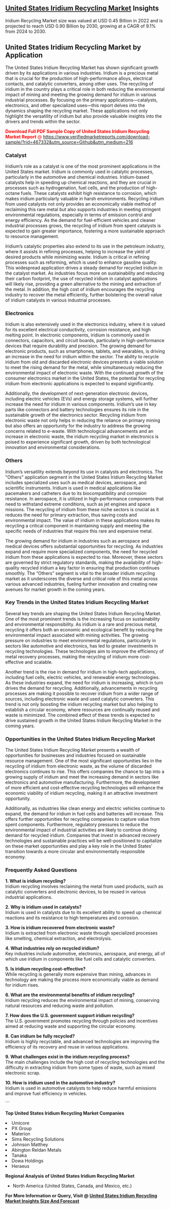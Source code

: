 <h2><a href="https://www.verifiedmarketreports.com/download-sample/?rid=467332&amp;utm_source=Github&amp;utm_medium=216" target="_blank">United States Iridium Recycling Market</a> Insights</h2><p>Iridium Recycling Market size was valued at USD 0.45 Billion in 2022 and is projected to reach USD 0.90 Billion by 2030, growing at a CAGR of 9.1% from 2024 to 2030.</p><p><h2>United States Iridium Recycling Market by Application</h2><p>The United States Iridium Recycling Market has shown significant growth driven by its applications in various industries. Iridium is a precious metal that is crucial for the production of high-performance alloys, electrical contacts, and catalytic converters, among other uses. The recycling of iridium in the country plays a critical role in both reducing the environmental impact of mining and meeting the growing demand for iridium in various industrial processes. By focusing on the primary applications—catalysts, electronics, and other specialized uses—this report delves into the dynamics shaping the recycling market. These applications not only highlight the versatility of iridium but also provide valuable insights into the drivers and trends within the sector. <p><span class=""><span style="color: #ff0000;"><strong>Download Full PDF Sample Copy of United States Iridium Recycling Market Report</strong> @ </span><a href="https://www.verifiedmarketreports.com/download-sample/?rid=467332&amp;utm_source=Github&amp;utm_medium=216" target="_blank">https://www.verifiedmarketreports.com/download-sample/?rid=467332&amp;utm_source=Github&amp;utm_medium=216</a></span></p><h3>Catalyst</h3><p>Iridium’s role as a catalyst is one of the most prominent applications in the United States market. Iridium is commonly used in catalytic processes, particularly in the automotive and chemical industries. Iridium-based catalysts help in speeding up chemical reactions, and they are crucial in processes such as hydrogenation, fuel cells, and the production of high-octane fuels. These catalysts exhibit high resistance to corrosion, which makes iridium particularly valuable in harsh environments. Recycling iridium from used catalysts not only provides an economically viable method of reclaiming this rare metal but also supports industries in meeting stringent environmental regulations, especially in terms of emission control and energy efficiency. As the demand for fuel-efficient vehicles and cleaner industrial processes grows, the recycling of iridium from spent catalysts is expected to gain greater importance, fostering a more sustainable approach to resource management.<p>Iridium’s catalytic properties also extend to its use in the petroleum industry, where it assists in refining processes, helping to increase the yield of desired products while minimizing waste. Iridium is critical in refining processes such as reforming, which is used to enhance gasoline quality. This widespread application drives a steady demand for recycled iridium in the catalyst market. As industries focus more on sustainability and reducing their carbon footprint, the use of recycled iridium in catalyst applications will likely rise, providing a green alternative to the mining and extraction of the metal. In addition, the high cost of iridium encourages the recycling industry to recover the metal efficiently, further bolstering the overall value of iridium catalysts in various industrial processes.</p><h3>Electronics</h3><p>Iridium is also extensively used in the electronics industry, where it is valued for its excellent electrical conductivity, corrosion resistance, and high melting point. In electronic components, iridium is commonly used in connectors, capacitors, and circuit boards, particularly in high-performance devices that require durability and precision. The growing demand for electronic products, such as smartphones, tablets, and wearables, is driving an increase in the need for iridium within the sector. The ability to recycle iridium from old and discarded electronic devices presents a viable solution to meet the rising demand for the metal, while simultaneously reducing the environmental impact of electronic waste. With the continued growth of the consumer electronics market in the United States, the potential for recycling iridium from electronic applications is expected to expand significantly.<p>Additionally, the development of next-generation electronic devices, including electric vehicles (EVs) and energy storage systems, will further increase the need for iridium in various components. Iridium’s use in key parts like connectors and battery technologies ensures its role in the sustainable growth of the electronics sector. Recycling iridium from electronic waste not only helps in reducing the reliance on primary mining but also offers an opportunity for the industry to address the growing concerns related to e-waste. With technological advancements and an increase in electronic waste, the iridium recycling market in electronics is poised to experience significant growth, driven by both technological innovation and environmental considerations.</p><h3>Others</h3><p>Iridium’s versatility extends beyond its use in catalysts and electronics. The "Others" application segment in the United States Iridium Recycling Market includes specialized uses such as medical devices, aerospace, and scientific instruments. Iridium is used in medical applications like pacemakers and catheters due to its biocompatibility and corrosion resistance. In aerospace, it is utilized in high-performance components that need to withstand extreme conditions, such as jet engines and space missions. The recycling of iridium from these niche sectors is crucial as it reduces the need for primary extraction, thus saving costs and environmental impact. The value of iridium in these applications makes its recycling a critical component in maintaining supply and meeting the specific needs of industries that require this rare and expensive metal.<p>The growing demand for iridium in industries such as aerospace and medical devices offers substantial opportunities for recycling. As industries expand and require more specialized components, the need for recycled iridium from these applications is expected to rise. Moreover, these sectors are governed by strict regulatory standards, making the availability of high-quality recycled iridium a key factor in ensuring that production continues smoothly. The “Others” segment is vital to the broader iridium recycling market as it underscores the diverse and critical role of this metal across various advanced industries, fueling further innovation and creating new avenues for market growth in the coming years.</p><h3>Key Trends in the United States Iridium Recycling Market</h3><p>Several key trends are shaping the United States Iridium Recycling Market. One of the most prominent trends is the increasing focus on sustainability and environmental responsibility. As iridium is a rare and precious metal, recycling it offers both an economic and ecological benefit by reducing the environmental impact associated with mining activities. The growing pressure on industries to meet environmental regulations, particularly in sectors like automotive and electronics, has led to greater investments in recycling technologies. These technologies aim to improve the efficiency of metal recovery processes, making the recycling of iridium more cost-effective and scalable.<p>Another trend is the rise in demand for iridium in high-tech applications, including fuel cells, electric vehicles, and renewable energy technologies. As these industries expand, the need for iridium is increasing, which in turn drives the demand for recycling. Additionally, advancements in recycling processes are making it possible to recover iridium from a wider range of sources, including electronic waste and used catalytic converters. This trend is not only boosting the iridium recycling market but also helping to establish a circular economy, where resources are continually reused and waste is minimized. The combined effect of these trends is expected to drive sustained growth in the United States Iridium Recycling Market in the coming years.</p><h3>Opportunities in the United States Iridium Recycling Market</h3><p>The United States Iridium Recycling Market presents a wealth of opportunities for businesses and industries focused on sustainable resource management. One of the most significant opportunities lies in the recycling of iridium from electronic waste, as the volume of discarded electronics continues to rise. This offers companies the chance to tap into a growing supply of iridium and meet the increasing demand in sectors like electronics and automotive manufacturing. Furthermore, the development of more efficient and cost-effective recycling technologies will enhance the economic viability of iridium recycling, making it an attractive investment opportunity. <p>Additionally, as industries like clean energy and electric vehicles continue to expand, the demand for iridium in fuel cells and batteries will increase. This offers further opportunities for recycling companies to capture value from spent components. Furthermore, regulatory pressures to reduce the environmental impact of industrial activities are likely to continue driving demand for recycled iridium. Companies that invest in advanced recovery technologies and sustainable practices will be well-positioned to capitalize on these market opportunities and play a key role in the United States’ transition towards a more circular and environmentally responsible economy.</p><h3>Frequently Asked Questions</h3><p><strong>1. What is iridium recycling?</strong><br> Iridium recycling involves reclaiming the metal from used products, such as catalytic converters and electronic devices, to be reused in various industrial applications.</p><p><strong>2. Why is iridium used in catalysts?</strong><br> Iridium is used in catalysts due to its excellent ability to speed up chemical reactions and its resistance to high temperatures and corrosion.</p><p><strong>3. How is iridium recovered from electronic waste?</strong><br> Iridium is extracted from electronic waste through specialized processes like smelting, chemical extraction, and electrolysis.</p><p><strong>4. What industries rely on recycled iridium?</strong><br> Key industries include automotive, electronics, aerospace, and energy, all of which use iridium in components like fuel cells and catalytic converters.</p><p><strong>5. Is iridium recycling cost-effective?</strong><br> While recycling is generally more expensive than mining, advances in technology are making the process more economically viable as demand for iridium rises.</p><p><strong>6. What are the environmental benefits of iridium recycling?</strong><br> Iridium recycling reduces the environmental impact of mining, conserving natural resources and reducing waste and pollution.</p><p><strong>7. How does the U.S. government support iridium recycling?</strong><br> The U.S. government promotes recycling through policies and incentives aimed at reducing waste and supporting the circular economy.</p><p><strong>8. Can iridium be fully recycled?</strong><br> Iridium is highly recyclable, and advanced technologies are improving the efficiency of its recovery and reuse in various applications.</p><p><strong>9. What challenges exist in the iridium recycling process?</strong><br> The main challenges include the high cost of recycling technologies and the difficulty in extracting iridium from some types of waste, such as mixed electronic scrap.</p><p><strong>10. How is iridium used in the automotive industry?</strong><br> Iridium is used in automotive catalysts to help reduce harmful emissions and improve fuel efficiency in vehicles.</p>```</p><p><strong>Top United States Iridium Recycling Market Companies</strong></p><div data-test-id=""><p><li>Umicore</li><li> PX Group</li><li> Materion</li><li> Sims Recycling Solutions</li><li> Johnson Matthey</li><li> Abington Reldan Metals</li><li> Tanaka</li><li> Dowa Holdings</li><li> Heraeus</li></p><div><strong>Regional Analysis of&nbsp;United States Iridium Recycling Market</strong></div><ul><li dir="ltr"><p dir="ltr">North America&nbsp;(United States, Canada, and Mexico, etc.)</p></li></ul><p><strong>For More Information or Query, Visit @&nbsp;</strong><strong><a href="https://www.verifiedmarketreports.com/product/iridium-recycling-market/?utm_source=Github&amp;utm_medium=216" target="_blank">United States Iridium Recycling Market Insights Size And Forecast</a></strong></p></div>
